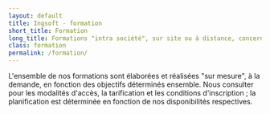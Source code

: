 ```yaml
---
layout: default
title: Ingsoft - formation
short_title: Formation
long_title: Formations "intra société", sur site ou à distance, concernant les solutions Sage 100c, 1000FRP et Paie, pour :
class: formation
permalink: /formation/
---
```



L'ensemble de nos formations sont élaborées et réalisées "sur mesure", à la demande, en fonction des objectifs déterminés ensemble.
Nous consulter pour les modalités d'accès, la tarification et les conditions d'inscription ; la planification est déterminée en fonction de nos disponibilités respectives.

